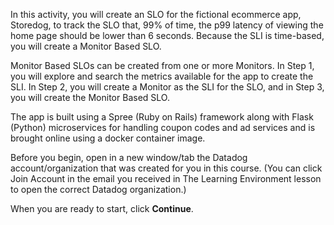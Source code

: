 In this activity, you will create an SLO for the fictional ecommerce app, Storedog, to track the SLO that, 99% of time, the p99 latency of viewing the home page should be lower than 6 seconds. Because the SLI is time-based, you will create a Monitor Based SLO.

Monitor Based SLOs can be created from one or more Monitors. In Step 1, you will explore and search the metrics available for the app to create the SLI. In Step 2, you will create a Monitor as the SLI for the SLO, and in Step 3, you will create the Monitor Based SLO.

The app is built using a Spree (Ruby on Rails) framework along with Flask (Python) microservices for handling coupon codes and ad services and is brought online using a docker container image.

Before you begin, open in a new window/tab the Datadog account/organization that was created for you in this course. (You can click Join Account in the email you received in The Learning Environment lesson to open the correct Datadog organization.)

When you are ready to start, click **Continue**.